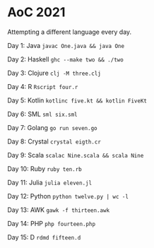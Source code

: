 # AoC 2021

Attempting a different language every day.

Day 1: Java
```javac One.java && java One```

Day 2: Haskell
```ghc --make two && ./two```

Day 3: Clojure
```clj -M three.clj```

Day 4: R
```Rscript four.r```

Day 5: Kotlin
```kotlinc five.kt && kotlin FiveKt```

Day 6: SML
```sml six.sml```

Day 7: Golang
```go run seven.go```

Day 8: Crystal
```crystal eigth.cr```

Day 9: Scala
```scalac Nine.scala && scala Nine```

Day 10: Ruby
```ruby ten.rb```

Day 11: Julia
```julia eleven.jl```

Day 12: Python
```python twelve.py | wc -l```

Day 13: AWK
```gawk -f thirteen.awk```

Day 14: PHP
```php fourteen.php```

Day 15: D
```rdmd fifteen.d```
